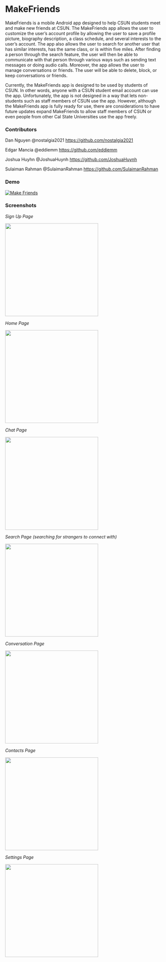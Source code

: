# MakeFriends
MakeFriends is a mobile Android app designed to help CSUN students meet and make new friends at CSUN.  The MakeFriends app allows the user to customize the user’s account profile by allowing the user to save a profile picture, biography description, a class schedule, and several interests to the user’s account.  The app also allows the user to search for another user that has similar interests, has the same class, or is within five miles.  After finding a person through the search feature, the user will then be able to communicate with that person through various ways such as sending text messages or doing audio calls.  Moreover, the app allows the user to manage conversations or friends.  The user will be able to delete, block, or keep conversations or friends.

Currently, the MakeFriends app is designed to be used by students of CSUN.  In other words, anyone with a CSUN student email account can use the app.  Unfortunately, the app is not designed in a way that lets non-students such as staff members of CSUN use the app.  However, although the MakeFriends app is fully ready for use, there are considerations to have future updates expand MakeFriends to allow staff members of CSUN or even people from other Cal State Universities use the app freely.

### Contributors

Dan Nguyen @nostalgia2021 https://github.com/nostalgia2021

Edgar Mancia @eddiemm https://github.com/eddiemm

Joshua Huyhn @JoshuaHuynh https://github.com/JoshuaHuynh

Sulaiman Rahman @SulaimanRahman https://github.com/SulaimanRahman


### Demo

[![Make Friends](images/Demo_Preview.PNG)](https://youtu.be/T9oL1jYpnI8)

### Screenshots

_Sign Up Page_

<img src="images/Signup%20page.PNG" width="300"> 

_Home Page_

<img src="images/Home%20page.png" width="300"> 

_Chat Page_

<img src="images/Chat%20Page.PNG" width="300"> 

_Search Page (searching for strangers to connect with)_

<img src="images/Searching%20Page.PNG" width="300"> 

_Conversation Page_

<img src="images/conversation_image.PNG" width="300"> 

_Contacts Page_

<img src="images/friend_makefriends.PNG" width="300"> 

_Settings Page_

<img src="images/settings_page.PNG" width="300">
